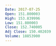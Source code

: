 ```yaml
---
Date: 2017-07-25
Open: 151.800003
High: 153.839996
Low: 151.800003
Close: 152.740005
Adj Close: 150.402039
Volume: 18853900
---
```

